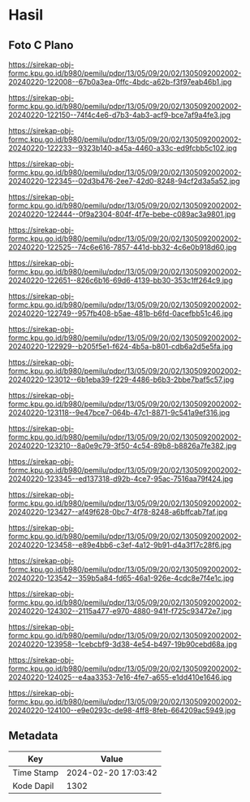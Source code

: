 # Hasil

## Foto C Plano

https://sirekap-obj-formc.kpu.go.id/b980/pemilu/pdpr/13/05/09/20/02/1305092002002-20240220-122008--67b0a3ea-0ffc-4bdc-a62b-f3f97eab46b1.jpg

https://sirekap-obj-formc.kpu.go.id/b980/pemilu/pdpr/13/05/09/20/02/1305092002002-20240220-122150--74f4c4e6-d7b3-4ab3-acf9-bce7af9a4fe3.jpg

https://sirekap-obj-formc.kpu.go.id/b980/pemilu/pdpr/13/05/09/20/02/1305092002002-20240220-122233--9323b140-a45a-4460-a33c-ed9fcbb5c102.jpg

https://sirekap-obj-formc.kpu.go.id/b980/pemilu/pdpr/13/05/09/20/02/1305092002002-20240220-122345--02d3b476-2ee7-42d0-8248-94cf2d3a5a52.jpg

https://sirekap-obj-formc.kpu.go.id/b980/pemilu/pdpr/13/05/09/20/02/1305092002002-20240220-122444--0f9a2304-804f-4f7e-bebe-c089ac3a9801.jpg

https://sirekap-obj-formc.kpu.go.id/b980/pemilu/pdpr/13/05/09/20/02/1305092002002-20240220-122525--74c6e616-7857-441d-bb32-4c6e0b918d60.jpg

https://sirekap-obj-formc.kpu.go.id/b980/pemilu/pdpr/13/05/09/20/02/1305092002002-20240220-122651--826c6b16-69d6-4139-bb30-353c1ff264c9.jpg

https://sirekap-obj-formc.kpu.go.id/b980/pemilu/pdpr/13/05/09/20/02/1305092002002-20240220-122749--957fb408-b5ae-481b-b6fd-0acefbb51c46.jpg

https://sirekap-obj-formc.kpu.go.id/b980/pemilu/pdpr/13/05/09/20/02/1305092002002-20240220-122929--b205f5e1-f624-4b5a-b801-cdb6a2d5e5fa.jpg

https://sirekap-obj-formc.kpu.go.id/b980/pemilu/pdpr/13/05/09/20/02/1305092002002-20240220-123012--6b1eba39-f229-4486-b6b3-2bbe7baf5c57.jpg

https://sirekap-obj-formc.kpu.go.id/b980/pemilu/pdpr/13/05/09/20/02/1305092002002-20240220-123118--9e47bce7-064b-47c1-8871-9c541a9ef316.jpg

https://sirekap-obj-formc.kpu.go.id/b980/pemilu/pdpr/13/05/09/20/02/1305092002002-20240220-123210--8a0e9c79-3f50-4c54-89b8-b8826a7fe382.jpg

https://sirekap-obj-formc.kpu.go.id/b980/pemilu/pdpr/13/05/09/20/02/1305092002002-20240220-123345--ed137318-d92b-4ce7-95ac-7516aa79f424.jpg

https://sirekap-obj-formc.kpu.go.id/b980/pemilu/pdpr/13/05/09/20/02/1305092002002-20240220-123427--af49f628-0bc7-4f78-8248-a6bffcab7faf.jpg

https://sirekap-obj-formc.kpu.go.id/b980/pemilu/pdpr/13/05/09/20/02/1305092002002-20240220-123458--e89e4bb6-c3ef-4a12-9b91-d4a3f17c28f6.jpg

https://sirekap-obj-formc.kpu.go.id/b980/pemilu/pdpr/13/05/09/20/02/1305092002002-20240220-123542--359b5a84-fd65-46a1-926e-4cdc8e7f4e1c.jpg

https://sirekap-obj-formc.kpu.go.id/b980/pemilu/pdpr/13/05/09/20/02/1305092002002-20240220-124302--2115a477-e970-4880-941f-f725c93472e7.jpg

https://sirekap-obj-formc.kpu.go.id/b980/pemilu/pdpr/13/05/09/20/02/1305092002002-20240220-123958--1cebcbf9-3d38-4e54-b497-19b90cebd68a.jpg

https://sirekap-obj-formc.kpu.go.id/b980/pemilu/pdpr/13/05/09/20/02/1305092002002-20240220-124025--e4aa3353-7e16-4fe7-a655-e1dd410e1646.jpg

https://sirekap-obj-formc.kpu.go.id/b980/pemilu/pdpr/13/05/09/20/02/1305092002002-20240220-124100--e9e0293c-de98-4ff8-8feb-664209ac5949.jpg


## Metadata

| Key        | Value               |
| ---------- | ------------------- |
| Time Stamp | 2024-02-20 17:03:42 |
| Kode Dapil | 1302                |



